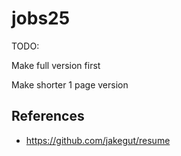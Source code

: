 # jobs25

TODO:

Make full version first

Make shorter 1 page version
## References
 - https://github.com/jakegut/resume
